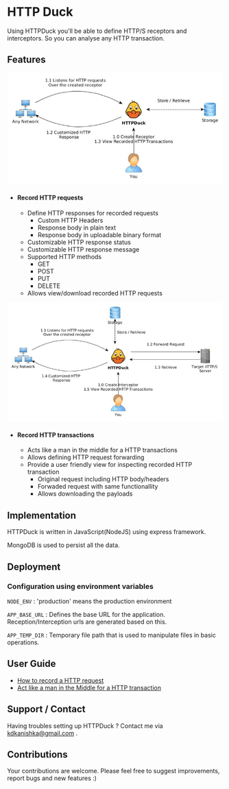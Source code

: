 # HTTP Duck

Using HTTPDuck you'll be able to define HTTP/S receptors and interceptors. So you can analyse any HTTP transaction.

## Features 
![HTTP Receptor](https://raw.githubusercontent.com/kdkanishka/httpduck/master/docs/images/http_receptor.jpg)
- #### Record HTTP requests
    - Define HTTP responses for recorded requests
        - Custom HTTP Headers
        - Response body in plain text
        - Response body in uploadable binary format
    - Customizable HTTP response status
    - Customizable HTTP response message
    - Supported HTTP methods
        - GET
        - POST
        - PUT
        - DELETE
    - Allows view/download recorded HTTP requests

![HTTP Interceptor](https://raw.githubusercontent.com/kdkanishka/httpduck/master/docs/images/http_interceptor.jpg)

- #### Record HTTP transactions
    - Acts like a man in the middle for a HTTP transactions
    - Allows defining HTTP request forwarding
    - Provide a user friendly view for inspecting recorded HTTP transaction
        - Original request including HTTP body/headers
        - Forwaded request with same functionallity
        - Allows downloading the payloads

## Implementation
HTTPDuck is written in JavaScript(NodeJS) using express framework.

MongoDB is used to persist all the data.

## Deployment

### Configuration using environment variables

`NODE_ENV` : 'production' means the production environment

`APP_BASE_URL` : Defines the base URL for the application. Reception/Interception urls are generated based on this.

`APP_TEMP_DIR` : Temporary file path that is used to manipulate files in basic operations.

## User Guide
- [How to record a HTTP request](https://github.com/kdkanishka/httpduck/blob/master/docs/USERGUIDe.md)
- [Act like a man in the Middle for a HTTP transaction](https://github.com/kdkanishka/httpduck/blob/master/docs/USERGUIDe.md)

## Support / Contact
Having troubles setting up HTTPDuck ? Contact me via kdkanishka@gmail.com .

## Contributions
Your contributions are welcome. Please feel free to suggest improvements, report bugs and new features :) 
